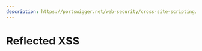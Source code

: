 ```yaml
---
description: https://portswigger.net/web-security/cross-site-scripting/reflected
---
```


# Reflected XSS

